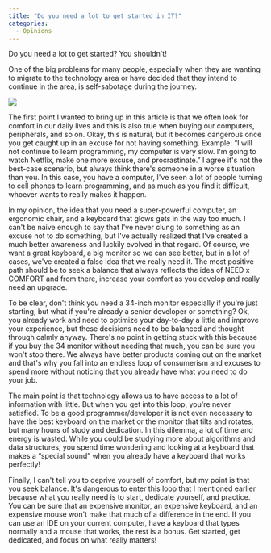 ```yaml
---
title: "Do you need a lot to get started in IT?"
categories:
  - Opinions
---
```

Do you need a lot to get started? You shouldn't!

One of the big problems for many people, especially when they are wanting to migrate to the technology area or have decided that they intend to continue in the area, is self-sabotage during the journey.

![](https://blogfelipe.com/assets/images/start-it.png)

The first point I wanted to bring up in this article is that we often look for comfort in our daily lives and this is also true when buying our computers, peripherals, and so on. Okay, this is natural, but it becomes dangerous once you get caught up in an excuse for not having something. Example: “I will not continue to learn programming, my computer is very slow. I'm going to watch Netflix, make one more excuse, and procrastinate.” I agree it's not the best-case scenario, but always think there's someone in a worse situation than you. In this case, you have a computer, I've seen a lot of people turning to cell phones to learn programming, and as much as you find it difficult, whoever wants to really makes it happen.

In my opinion, the idea that you need a super-powerful computer, an ergonomic chair, and a keyboard that glows gets in the way too much. I can't be naive enough to say that I've never clung to something as an excuse not to do something, but I've actually realized that I've created a much better awareness and luckily evolved in that regard. Of course, we want a great keyboard, a big monitor so we can see better, but in a lot of cases, we've created a false idea that we really need it. The most positive path should be to seek a balance that always reflects the idea of NEED x COMFORT and from there, increase your comfort as you develop and really need an upgrade.

To be clear, don't think you need a 34-inch monitor especially if you're just starting, but what if you're already a senior developer or something? Ok, you already work and need to optimize your day-to-day a little and improve your experience, but these decisions need to be balanced and thought through calmly anyway. There's no point in getting stuck with this because if you buy the 34 monitor without needing that much, you can be sure you won't stop there. We always have better products coming out on the market and that's why you fall into an endless loop of consumerism and excuses to spend more without noticing that you already have what you need to do your job.

The main point is that technology allows us to have access to a lot of information with little. But when you get into this loop, you're never satisfied. To be a good programmer/developer it is not even necessary to have the best keyboard on the market or the monitor that tilts and rotates, but many hours of study and dedication. In this dilemma, a lot of time and energy is wasted. While you could be studying more about algorithms and data structures, you spend time wondering and looking at a keyboard that makes a “special sound” when you already have a keyboard that works perfectly!

Finally, I can't tell you to deprive yourself of comfort, but my point is that you seek balance. It's dangerous to enter this loop that I mentioned earlier because what you really need is to start, dedicate yourself, and practice. You can be sure that an expensive monitor, an expensive keyboard, and an expensive mouse won't make that much of a difference in the end. If you can use an IDE on your current computer, have a keyboard that types normally and a mouse that works, the rest is a bonus. Get started, get dedicated, and focus on what really matters!

